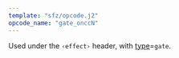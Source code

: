 ```yaml
---
template: "sfz/opcode.j2"
opcode_name: "gate_onccN"
---
```

Used under the `‹effect›` header, with [type]=`gate`.


[type]: type.md#gate
